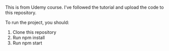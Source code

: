 This is from Udemy course. I've followed the tutorial and upload the code to this repository. 

To run the project, you should:
1. Clone this repository
2. Run npm install
3. Run npm start

